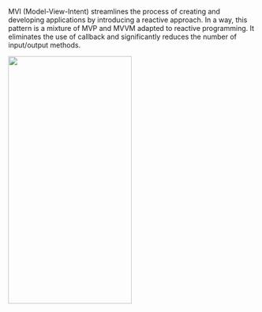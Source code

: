 MVI (Model-View-Intent) streamlines the process of creating and developing applications by introducing a reactive approach. In a way, this pattern is a mixture of MVP and MVVM adapted to reactive programming. It eliminates the use of callback and significantly reduces the number of input/output methods.

<img src="https://media.giphy.com/media/Sjdwxw2s5EAEJLr2Ly/giphy.gif" width="250" height="500"/>
